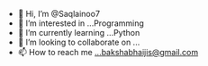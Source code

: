 - 👋 Hi, I’m @Saqlainoo7
- 👀 I’m interested in ...Programming
- 🌱 I’m currently learning ...Python 
- 💞️ I’m looking to collaborate on ...
- 📫 How to reach me ...bakshabhaijis@gmail.com

<!---
Saqlainoo7/Saqlainoo7 is a ✨ special ✨ repository because its `README.md` (this file) appears on your GitHub profile.
You can click the Preview link to take a look at your changes.
--->
